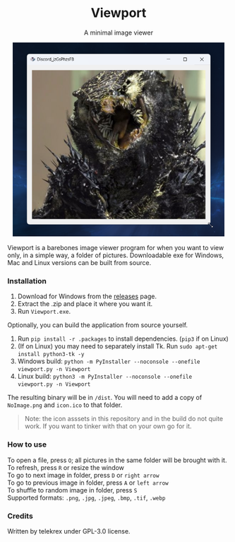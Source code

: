 <h1 align=center>Viewport</h1>
<p align=center>A minimal image viewer</p>
<p align=center>
  <img src="Screenshot.png" width=480/>
</p>

Viewport is a barebones image viewer program for when you want to view only, in a simple way, a folder of pictures. Downloadable exe for Windows, Mac and Linux versions can be built from source.

### Installation
1. Download for Windows from the [releases](https://github.com/telekrex/viewport/releases) page.
2. Extract the .zip and place it where you want it.
3. Run `Viewport.exe`.

Optionally, you can build the application from source yourself.
1. Run `pip install -r .packages` to install dependencies. (`pip3` if on Linux)
1. (If on Linux) you may need to separately install Tk. Run `sudo apt-get install python3-tk -y`
2. Windows build: `python -m PyInstaller --noconsole --onefile viewport.py -n Viewport`
2. Linux build: `python3 -m PyInstaller --noconsole --onefile viewport.py -n Viewport`

The resulting binary will be in `/dist`. You will need to add a copy of `NoImage.png` and  `icon.ico` to that folder.

> Note: the icon asssets in this repository and in the build do not quite work. If you want to tinker with that on your own go for it.

### How to use
To open a file, press `O`; all pictures in the same folder will be brought with it.  
To refresh, press `R` or resize the window  
To go to next image in folder, press `D` or `right arrow`  
To go to previous image in folder, press `A` or `left arrow`  
To shuffle to random image in folder, press `S`  
Supported formats: `.png`, `.jpg`, `.jpeg`, `.bmp`, `.tif`, `.webp`

### Credits
Written by telekrex under GPL-3.0 license.
